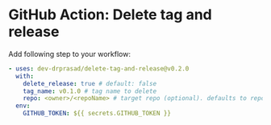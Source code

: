 # GitHub Action: Delete tag and release

Add following step to your workflow:

```yaml
- uses: dev-drprasad/delete-tag-and-release@v0.2.0
  with:
    delete_release: true # default: false
    tag_name: v0.1.0 # tag name to delete
    repo: <owner>/<repoName> # target repo (optional). defaults to repo running this action
  env:
    GITHUB_TOKEN: ${{ secrets.GITHUB_TOKEN }}
```

